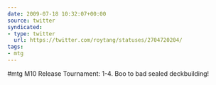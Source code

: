 ```yaml
---
date: 2009-07-18 10:32:07+00:00
source: twitter
syndicated:
- type: twitter
  url: https://twitter.com/roytang/statuses/2704720204/
tags:
- mtg
---
```


#mtg M10 Release Tournament: 1-4. Boo to bad sealed deckbuilding!